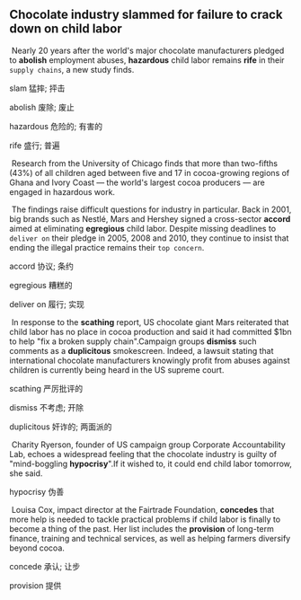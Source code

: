 ## Chocolate industry slammed for failure to crack down on child labor

​		Nearly 20 years after the world's major chocolate manufacturers pledged to **abolish** employment abuses, **hazardous** child labor remains **rife** in their `supply chains`, a new study finds.

slam  猛摔; 抨击

abolish  废除; 废止

hazardous  危险的; 有害的

rife  盛行; 普遍

​		Research from the University of Chicago finds that more than two-fifths (43%) of all children aged between five and 17 in cocoa-growing regions of Ghana and Ivory Coast — the world's largest cocoa producers — are engaged in hazardous work.

​		The findings raise difficult questions for industry in particular. Back in 2001, big brands such as Nestlé, Mars and Hershey signed a cross-sector **accord** aimed at eliminating **egregious** child labor. Despite missing deadlines to `deliver on` their pledge in 2005, 2008 and 2010, they continue to insist that ending the illegal practice remains their `top concern`.

accord  协议; 条约

egregious  糟糕的

deliver on  履行; 实现

​		In response to the **scathing** report, US chocolate giant Mars reiterated that child labor has no place in cocoa production and said it had committed $1bn to help "fix a broken supply chain".Campaign groups **dismiss** such comments as a **duplicitous** smokescreen. Indeed, a lawsuit stating that international chocolate manufacturers knowingly profit from abuses against children is currently being heard in the US supreme court.

scathing  严厉批评的

dismiss  不考虑; 开除

duplicitous  奸诈的; 两面派的

​		Charity Ryerson, founder of US campaign group Corporate Accountability Lab, echoes a widespread feeling that the chocolate industry is guilty of "mind-boggling **hypocrisy**".If it wished to, it could end child labor tomorrow, she said.

hypocrisy  伪善

​		Louisa Cox, impact director at the Fairtrade Foundation, **concedes** that more help is needed to tackle practical problems if child labor is finally to become a thing of the past. Her list includes the **provision** of long-term finance, training and technical services, as well as helping farmers diversify beyond cocoa.

concede  承认; 让步

provision  提供